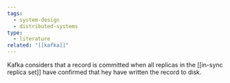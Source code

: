 ```yaml
---
tags:
  - system-design
  - distributed-systems
type:
  - literature
related: "[[kafka]]"
---
```

Kafka considers that a record is committed when all replicas in the [[in-sync replica set]] have confirmed that hey have written the record to disk.

